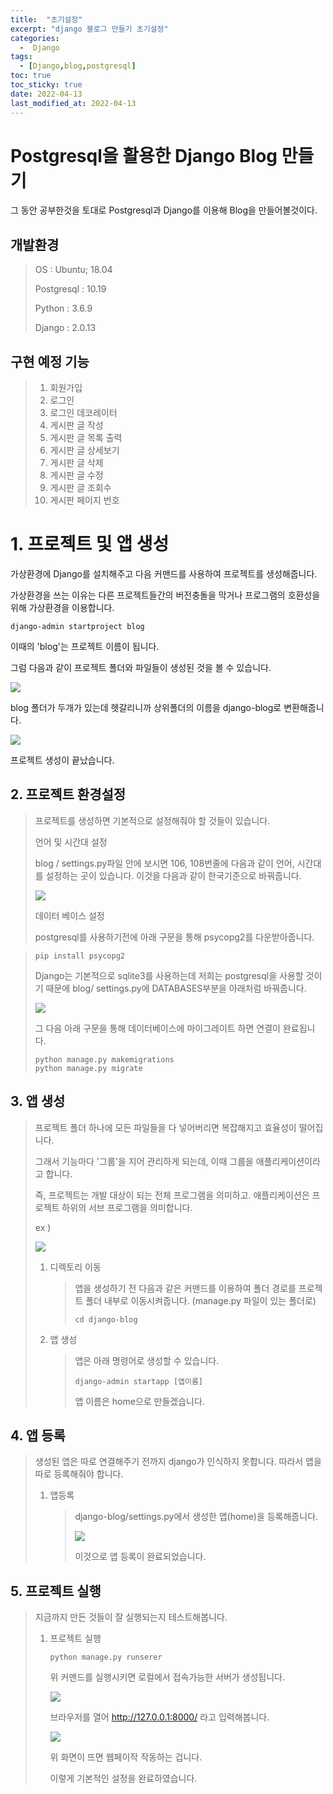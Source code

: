 ```yaml
---
title:  "초기설정"
excerpt: "django 블로그 만들기 초기설정"
categories:
  -  Django
tags:
  - [Django,blog,postgresql]
toc: true
toc_sticky: true
date: 2022-04-13
last_modified_at: 2022-04-13
---
```


# Postgresql을 활용한 Django Blog 만들기

그 동안 공부한것을 토대로 Postgresql과 Django를 이용해 Blog을 만들어볼것이다.

## 개발환경

> OS : Ubuntu; 18.04
>
> Postgresql : 10.19
>
> Python : 3.6.9
>
> Django : 2.0.13

## 구현 예정 기능

> 1. 회원가입
> 2. 로그인
> 3. 로그인 데코레이터
> 4. 게시판 글 작성
> 5. 게시판 글 목록 출력
> 6. 게시판 글 상세보기
> 7. 게시판 글 삭제
> 8. 게시판 글 수정
> 9. 게시판 글 조회수
> 10. 게시판 페이지 번호

# 1. 프로젝트 및 앱 생성

가상환경에 Django를 설치해주고 다음 커맨드를 사용하여 프로젝트를 생성해줍니다.

가상환경을 쓰는 이유는 다른 프로젝트들간의 버전충돌을 막거나 프로그램의 호환성을 위해 가상환경을 이용합니다.

~~~shell
django-admin startproject blog
~~~

이때의 'blog'는 프로젝트 이름이 됩니다.

그럼 다음과 같이 프로젝트 폴더와 파일들이 생성된 것을 볼 수 있습니다.

![](https://ifh.cc/g/aQhmXV.png)

blog 폴더가 두개가 있는데 헷갈리니까 상위폴더의 이름을 django-blog로 변환해줍니다.

![](https://ifh.cc/g/k9s5xW.png)

프로젝트 생성이 끝났습니다.

## 2. 프로젝트 환경설정

> 프로젝트를 생성하면 기본적으로 설정해줘야 할 것들이 있습니다.
>
> 언어 및 시간대 설정
>
> blog / settings.py파일 안에 보시면 106, 108번줄에 다음과 같이 언어, 시간대를 설정하는 곳이 있습니다. 이것을 다음과 같이 한국기준으로 바꿔줍니다.
>
> ![](https://img1.daumcdn.net/thumb/R1280x0/?scode=mtistory2&fname=https%3A%2F%2Fblog.kakaocdn.net%2Fdn%2FcNos1H%2FbtqRqb45rER%2FEYMjWnHgiF95rc54YAviwK%2Fimg.png)
>
> 데이터 베이스 설정
>
> postgresql를 사용하기전에 아래 구문을 통해 psycopg2를 다운받아줍니다.

>~~~shell
>pip install psycopg2
>~~~
>
>Django는 기본적으로 sqlite3를 사용하는데 저희는 postgresql을 사용할 것이기 때문에 blog/ settings.py에 DATABASES부분을 아래처럼 바꿔줍니다.
>
>![](https://ifh.cc/g/RgPzz4.png)
>
>그 다음 아래 구문을 통해 데이터베이스에 마이그레이트 하면 연결이 완료됩니다.
>
>~~~shell
>python manage.py makemigrations
>python manage.py migrate
>~~~

## 3. 앱 생성

> 프로젝트 폴더 하나에 모든 파일들을 다 넣어버리면 복잡해지고 효율성이 떨어집니다.
>
> 그래서 기능마다 '그룹'을 지어 관리하게 되는데, 이때 그룹을 애플리케이션이라고 합니다.
>
> 즉, 프로젝트는 개발 대상이 되는 전체 프로그램을 의미하고. 애플리케이션은 프로젝트 하위의 서브 프로그램을 의미합니다.
>
> ex )
>
> ![](https://img1.daumcdn.net/thumb/R1280x0/?scode=mtistory2&fname=https%3A%2F%2Fblog.kakaocdn.net%2Fdn%2FQdwwX%2FbtqRxZoVKt7%2FWO4Qf239ynlzUwGkwuk3e0%2Fimg.png)
>
> 1. 디렉토리 이동
>
>    > 앱을 생성하기 전 다음과 같은 커맨드를 이용하여 폴더 경로를 프로젝트 폴더 내부로 이동시켜줍니다. (manage.py 파일이 있는 폴더로)
>    >
>    > ~~~shell
>    > cd django-blog
>    > ~~~
>
> 2. 앱 생성
>
>    > 앱은 아래 명령어로 생성할 수 있습니다.
>    >
>    > ~~~
>    > django-admin startapp [앱이름]
>    > ~~~
>    >
>    > 앱 이름은 home으로 만들겠습니다.

## 4. 앱 등록

> 생성된 앱은 따로 연결해주기 전까지 django가 인식하지 못합니다. 따라서 앱을 따로 등록해줘야 합니다.
>
> 1. 앱등록
>
>    > django-blog/settings.py에서 생성한 앱(home)을 등록해줍니다.
>    >
>    > ![](https://img1.daumcdn.net/thumb/R1280x0/?scode=mtistory2&fname=https%3A%2F%2Fblog.kakaocdn.net%2Fdn%2FbriNOq%2FbtqRpuDMLdk%2Fg3dfCOajedni5Dku2LbKik%2Fimg.png)
>    >
>    > 이것으로 앱 등록이 완료되었습니다.

## 5. 프로젝트 실행

> 지금까지 만든 것들이 잘 실행되는지 테스트해봅니다.
>
> 1. 프로젝트 실행
>
>    ~~~
>    python manage.py runserer
>    ~~~
>
>    위 커맨드를 실행시키면 로컬에서 접속가능한 서버가 생성됩니다.
>
>    ![](https://ifh.cc/g/mqsOz6.png)
>
>    브라우저를 열어 http://127.0.0.1:8000/ 라고 입력해봅니다.
>
>    ![](https://img1.daumcdn.net/thumb/R1280x0/?scode=mtistory2&fname=https%3A%2F%2Fblog.kakaocdn.net%2Fdn%2FbpXMM4%2FbtqRoRlIy58%2FA0XCY2ZKsV3YfG9ik34D1k%2Fimg.png)
>
>    위 화면이 뜨면 웹페이작 작동하는 겁니다.
>
>    이렇게 기본적인 설정을 완료하였습니다.